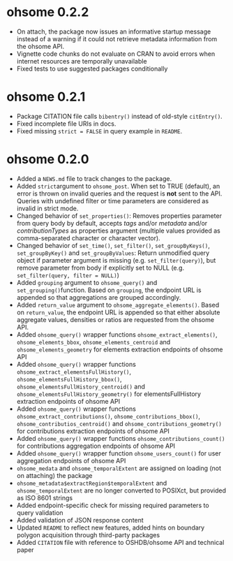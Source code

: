 # ohsome 0.2.2

* On attach, the package now issues an informative startup message instead of a
warning if it could not retrieve metadata information from the ohsome API.
* Vignette code chunks do not evaluate on CRAN to avoid errors when internet
resources are temporally unavailable
* Fixed tests to use suggested packages conditionally

# ohsome 0.2.1

* Package CITATION file calls `bibentry()` instead of old-style `citEntry()`.
* Fixed incomplete file URIs in docs.
* Fixed missing `strict = FALSE` in query example in `README`.


# ohsome 0.2.0

* Added a `NEWS.md` file to track changes to the package.
* Added `strict`argument to `ohsome_post`. When set to TRUE (default), an error
is thrown on invalid queries and the request is **not** sent to the API. Queries 
with undefined filter or time parameters are considered as invalid in strict 
mode.
* Changed behavior of `set_properties()`: Removes properties parameter from 
query body by default, accepts *tags* and/or *metadata* and/or 
*contributionTypes* as properties argument (multiple values provided as 
comma-separated character or character vector).
* Changed behavior of `set_time()`, `set_filter()`, `set_groupByKeys()`, 
`set_groupByKey()` and `set_groupByValues`: Return unmodified query object if
parameter argument is missing (e.g. `set_filter(query)`), but remove parameter 
from body if explicitly set to NULL (e.g. `set_filter(query, filter = NULL)`)
* Added `grouping` argument to `ohsome_query()` and `set_grouping()`function. 
Based on `grouping`, the endpoint URL is appended so that aggregations are 
grouped accordingly.
* Added `return_value` argument to `ohsome_aggregate_elements()`. Based on 
`return_value`, the endpoint URL is appended so that either absolute aggregate 
values, densities or ratios are requested from the ohsome API.
* Added `ohsome_query()` wrapper functions `ohsome_extract_elements()`,
`ohsome_elements_bbox`, `ohsome_elements_centroid` and `ohsome_elements_geometry` 
for elements extraction endpoints of ohsome API
* Added `ohsome_query()` wrapper functions `ohsome_extract_elementsFullHistory()`,
`ohsome_elementsFullHistory_bbox()`, `ohsome_elementsFullHistory_centroid()` and 
`ohsome_elementsFullHistory_geometry()` for elementsFullHistory extraction
endpoints of ohsome API
* Added `ohsome_query()` wrapper functions `ohsome_extract_contributions()`,
`ohsome_contributions_bbox()`, `ohsome_contributios_centroid()` and 
`ohsome_contributions_geometry()` for contributions extraction endpoints of ohsome 
API
* Added `ohsome_query()` wrapper functions `ohsome_contributions_count()` for 
contributions aggregation endpoints of ohsome API
* Added `ohsome_query()` wrapper function `ohsome_users_count()` for user 
aggregation endpoints of ohsome API
* `ohsome_medata` and `ohsome_temporalExtent` are assigned on loading (not on
attaching) the package
* `ohsome_metadata$extractRegion$temporalExtent` and `ohsome_temporalExtent` are 
no longer converted to POSIXct, but provided as ISO 8601 strings
* Added endpoint-specific check for missing required parameters to query 
validation
* Added validation of JSON response content
* Updated `README` to reflect new features, added hints on boundary polygon
acquisition through third-party packages
* Added `CITATION` file with reference to OSHDB/ohsome API and technical paper
